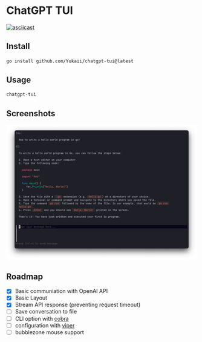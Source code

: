 # ChatGPT TUI

[![asciicast](https://asciinema.org/a/6iE1fbCZR5YeZlle9CujTbpTB.svg)](https://asciinema.org/a/6iE1fbCZR5YeZlle9CujTbpTB)

## Install

```bash
go install github.com/Yukaii/chatgpt-tui@latest
```

## Usage

```bash
chatgpt-tui
```

## Screenshots

![screenshot](./docs/assets/screenshot.png)

## Roadmap

- [x] Basic communiation with OpenAI API
- [x] Basic Layout
- [x] Stream API response (preventing request timeout)
- [ ] Save conversation to file
- [ ] CLI option with [cobra](https://github.com/spf13/cobra)
- [ ] configuration with [viper](https://github.com/spf13/viper)
- [ ] bubblezone mouse support
